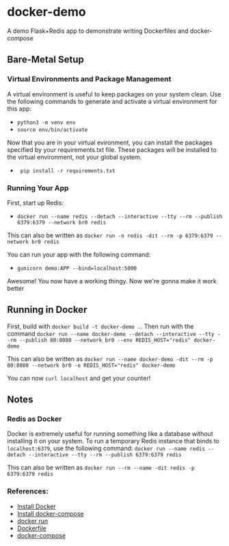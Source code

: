 # docker-demo
A demo Flask+Redis app to demonstrate writing Dockerfiles and docker-compose

## Bare-Metal Setup

### Virtual Environments and Package Management
A virtual environment is useful to keep packages on your system clean. Use the following 
commands to generate and activate a virtual environment for this app:
- `python3 -m venv env`
- `source env/bin/activate`

Now that you are in your virtual evironment, you can install the packages specified by your 
requirements.txt file. These packages will be installed to the virtual environment, not your 
global system.
- ` pip install -r requirements.txt`

### Running Your App
First, start up Redis:
- `docker run --name redis --detach --interactive --tty --rm --publish 6379:6379 --network br0 redis`

This can also be written as `docker run -n redis -dit --rm -p 6379:6379 --network br0 redis`

You can run your app with the following command: 
- `gunicorn demo:APP --bind=localhost:5000`

Awesome! You now have a working thingy. Now we're gonna make it work better

## Running in Docker

First, build with `docker build -t docker-demo .`. Then run with the command `docker run --name docker-demo --detach --interactive --tty --rm --publish 80:8080 --network br0 --env REDIS_HOST="redis" docker-demo`

This can also be written as `docker run --name docker-demo -dit --rm -p 80:8080 --network br0 -e REDIS_HOST="redis" docker-demo`

You can now `curl localhost` and get your counter!


## Notes

### Redis as Docker
Docker is extremely useful for running something like a database without installing it on your system. To run a temporary Redis instance that binds to `localhost:6379`, use the following command: `docker run --name redis --detach --interactive --tty --rm --publish 6379:6379 redis`

This can also be written as `docker run --rm --name -dit redis -p 6379:6379 redis`

### References:
- [Install Docker](https://docs.docker.com/engine/install/)
- [Install docker-compose](https://docs.docker.com/compose/install/)
- [docker run](https://docs.docker.com/engine/reference/run/)
- [Dockerfile](https://docs.docker.com/engine/reference/builder/)
- [docker-compose](https://docs.docker.com/compose/compose-file/compose-file-v3/)
